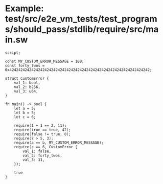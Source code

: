 # Example: test/src/e2e_vm_tests/test_programs/should_pass/stdlib/require/src/main.sw

```sway
script;

const MY_CUSTOM_ERROR_MESSAGE = 100;
const forty_twos = 0x4242424242424242424242424242424242424242424242424242424242424242;

struct CustomError {
    val_1: bool,
    val_2: b256,
    val_3: u64,
}

fn main() -> bool {
    let a = 5;
    let b = 5;
    let c = 6;

    require(1 + 1 == 2, 11);
    require(true == true, 42);
    require(false != true, 0);
    require(7 > 5, 3);
    require(a == b, MY_CUSTOM_ERROR_MESSAGE);
    require(c == 6, CustomError {
        val_1: false,
        val_2: forty_twos,
        val_3: 11,
    });

    true
}

```
